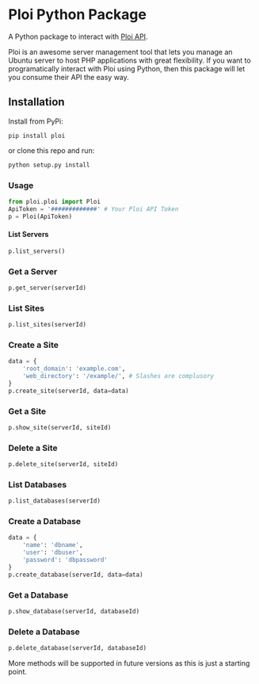 # Ploi Python Package
A Python package to interact with [Ploi API](https://developers.ploi.io/).

Ploi is an awesome server management tool that lets you manage an Ubuntu server to host PHP applications with great flexibility. If you want to programatically interact with Ploi using Python, then this package will let you consume their API the easy way.

## Installation
Install from PyPi:
```shell
pip install ploi
```
or clone this repo and run:
```python
python setup.py install
```
### Usage
```python
from ploi.ploi import Ploi
ApiToken = '#############' # Your Ploi API Token
p = Ploi(ApiToken)
```

#### List Servers
```python
p.list_servers()
```

### Get a Server
```python
p.get_server(serverId)
```

### List Sites
```python
p.list_sites(serverId)
```

### Create a Site
```python
data = {
    'root_domain': 'example.com',
    'web_directory': '/example/', # Slashes are complusory
}
p.create_site(serverId, data=data)
```

### Get a Site
```python
p.show_site(serverId, siteId)
```

### Delete a Site
```python
p.delete_site(serverId, siteId)
```

### List Databases
```python
p.list_databases(serverId)
```

### Create a Database
```python
data = {
    'name': 'dbname',
    'user': 'dbuser',
    'password': 'dbpassword'
}
p.create_database(serverId, data=data)
```

### Get a Database
```python
p.show_database(serverId, databaseId)
```

### Delete a Database
```python
p.delete_database(serverId, databaseId)
```

More methods will be supported in future versions as this is just a starting point.
